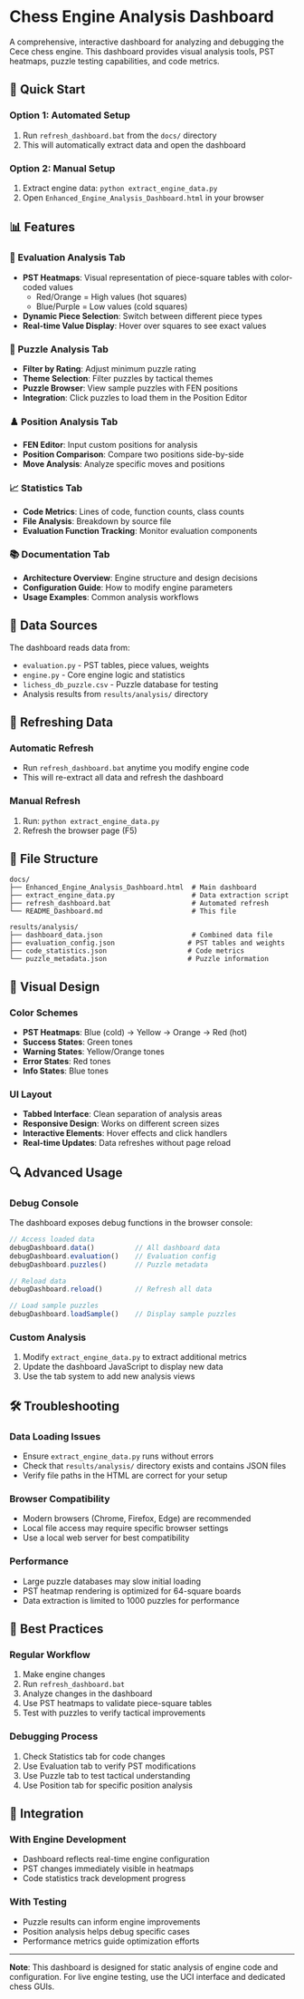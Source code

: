 # Chess Engine Analysis Dashboard

A comprehensive, interactive dashboard for analyzing and debugging the Cece chess engine. This dashboard provides visual analysis tools, PST heatmaps, puzzle testing capabilities, and code metrics.

## 🚀 Quick Start

### Option 1: Automated Setup
1. Run `refresh_dashboard.bat` from the `docs/` directory
2. This will automatically extract data and open the dashboard

### Option 2: Manual Setup
1. Extract engine data: `python extract_engine_data.py`
2. Open `Enhanced_Engine_Analysis_Dashboard.html` in your browser

## 📊 Features

### 🎯 Evaluation Analysis Tab
- **PST Heatmaps**: Visual representation of piece-square tables with color-coded values
  - Red/Orange = High values (hot squares)
  - Blue/Purple = Low values (cold squares)
- **Dynamic Piece Selection**: Switch between different piece types
- **Real-time Value Display**: Hover over squares to see exact values

### 🧩 Puzzle Analysis Tab
- **Filter by Rating**: Adjust minimum puzzle rating
- **Theme Selection**: Filter puzzles by tactical themes
- **Puzzle Browser**: View sample puzzles with FEN positions
- **Integration**: Click puzzles to load them in the Position Editor

### ♟️ Position Analysis Tab
- **FEN Editor**: Input custom positions for analysis
- **Position Comparison**: Compare two positions side-by-side
- **Move Analysis**: Analyze specific moves and positions

### 📈 Statistics Tab
- **Code Metrics**: Lines of code, function counts, class counts
- **File Analysis**: Breakdown by source file
- **Evaluation Function Tracking**: Monitor evaluation components

### 📚 Documentation Tab
- **Architecture Overview**: Engine structure and design decisions
- **Configuration Guide**: How to modify engine parameters
- **Usage Examples**: Common analysis workflows

## 🔧 Data Sources

The dashboard reads data from:
- `evaluation.py` - PST tables, piece values, weights
- `engine.py` - Core engine logic and statistics
- `lichess_db_puzzle.csv` - Puzzle database for testing
- Analysis results from `results/analysis/` directory

## 🔄 Refreshing Data

### Automatic Refresh
- Run `refresh_dashboard.bat` anytime you modify engine code
- This will re-extract all data and refresh the dashboard

### Manual Refresh
1. Run: `python extract_engine_data.py`
2. Refresh the browser page (F5)

## 📁 File Structure

```
docs/
├── Enhanced_Engine_Analysis_Dashboard.html  # Main dashboard
├── extract_engine_data.py                   # Data extraction script
├── refresh_dashboard.bat                    # Automated refresh
└── README_Dashboard.md                      # This file

results/analysis/
├── dashboard_data.json                      # Combined data file
├── evaluation_config.json                  # PST tables and weights
├── code_statistics.json                    # Code metrics
└── puzzle_metadata.json                    # Puzzle information
```

## 🎨 Visual Design

### Color Schemes
- **PST Heatmaps**: Blue (cold) → Yellow → Orange → Red (hot)
- **Success States**: Green tones
- **Warning States**: Yellow/Orange tones
- **Error States**: Red tones
- **Info States**: Blue tones

### UI Layout
- **Tabbed Interface**: Clean separation of analysis areas
- **Responsive Design**: Works on different screen sizes
- **Interactive Elements**: Hover effects and click handlers
- **Real-time Updates**: Data refreshes without page reload

## 🔍 Advanced Usage

### Debug Console
The dashboard exposes debug functions in the browser console:
```javascript
// Access loaded data
debugDashboard.data()          // All dashboard data
debugDashboard.evaluation()    // Evaluation config
debugDashboard.puzzles()       // Puzzle metadata

// Reload data
debugDashboard.reload()        // Refresh all data

// Load sample puzzles
debugDashboard.loadSample()    // Display sample puzzles
```

### Custom Analysis
1. Modify `extract_engine_data.py` to extract additional metrics
2. Update the dashboard JavaScript to display new data
3. Use the tab system to add new analysis views

## 🛠️ Troubleshooting

### Data Loading Issues
- Ensure `extract_engine_data.py` runs without errors
- Check that `results/analysis/` directory exists and contains JSON files
- Verify file paths in the HTML are correct for your setup

### Browser Compatibility
- Modern browsers (Chrome, Firefox, Edge) are recommended
- Local file access may require specific browser settings
- Use a local web server for best compatibility

### Performance
- Large puzzle databases may slow initial loading
- PST heatmap rendering is optimized for 64-square boards
- Data extraction is limited to 1000 puzzles for performance

## 🎯 Best Practices

### Regular Workflow
1. Make engine changes
2. Run `refresh_dashboard.bat`
3. Analyze changes in the dashboard
4. Use PST heatmaps to validate piece-square tables
5. Test with puzzles to verify tactical improvements

### Debugging Process
1. Check Statistics tab for code changes
2. Use Evaluation tab to verify PST modifications
3. Use Puzzle tab to test tactical understanding
4. Use Position tab for specific position analysis

## 🔗 Integration

### With Engine Development
- Dashboard reflects real-time engine configuration
- PST changes immediately visible in heatmaps
- Code statistics track development progress

### With Testing
- Puzzle results can inform engine improvements
- Position analysis helps debug specific cases
- Performance metrics guide optimization efforts

---

**Note**: This dashboard is designed for static analysis of engine code and configuration. For live engine testing, use the UCI interface and dedicated chess GUIs.

